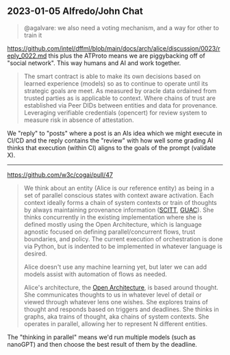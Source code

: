 ## 2023-01-05 Alfredo/John Chat

> @agalvare: we also need a voting mechanism, and a way for other to train it

https://github.com/intel/dffml/blob/main/docs/arch/alice/discussion/0023/reply_0022.md this plus the ATProto means we are piggybacking off of "social network". This way humans and AI and work together.

> The smart contract is able to make its own decisions based on learned experience (models) so as to continue to operate until its strategic goals are meet. As measured by oracle data ordained from trusted parties as is applicable to context. Where chains of trust are established via Peer DIDs between entities and data for provenance. Leveraging verifiable credentials (opencert) for review system to measure risk in absence of attestation.

We "reply" to "posts" where a post is an AIs idea which we might execute in CI/CD and the reply contains the "review" with how well some grading AI thinks that execution (within CI) aligns to the goals of the prompt (validate X).


---

https://github.com/w3c/cogai/pull/47

> We think about an entity (Alice is our reference entity) as being in a set of parallel conscious states with context aware activation. Each context ideally forms a chain of system contexts or train of thoughts by always maintaining provenance information ([SCITT](https://scitt.io/), [GUAC](https://security.googleblog.com/2022/10/announcing-guac-great-pairing-with-slsa.html)). She thinks concurrently in the existing implementation where she is defined mostly using the Open Architecture, which is language agnostic focused on defining parallel/concurrent flows, trust boundaries, and policy. The current execution of orchestration is done via Python, but is indented to be implemented in whatever language is desired.
> 
> Alice doesn't use any machine learning yet, but later we can add models assist with automation of flows as needed.
>
> Alice's architecture, the [Open Architecture](https://github.com/intel/dffml/tree/alice/docs/arch/0009-Open-Architecture.rst), is based around thought. She communicates thoughts to us in whatever level of detail or viewed through whatever lens one wishes. She explores trains of thought and responds based on triggers and deadlines. She thinks in graphs, aka trains of thought, aka chains of system contexts. She operates in parallel, allowing her to represent N different entities.

The "thinking in parallel" means we'd run multiple models (such as nanoGPT) and then choose the best result of them by the deadline.